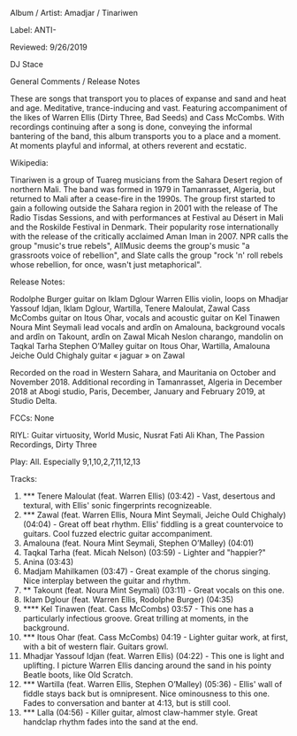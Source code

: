 Album / Artist: Amadjar / Tinariwen

Label: ANTI-

Reviewed: 9/26/2019

DJ Stace

General Comments / Release Notes  

These are songs that transport you to places of expanse and sand and heat and age. Meditative, trance-inducing and vast. Featuring accompaniment of the likes of Warren Ellis (Dirty Three, Bad Seeds) and Cass McCombs. With recordings continuing after a song is done, conveying the informal bantering of the band, this album transports you to a place and a moment. At moments playful and informal, at others reverent and ecstatic. 

Wikipedia:  

Tinariwen is a group of Tuareg musicians from the Sahara Desert region of northern Mali. The band was formed in 1979 in Tamanrasset, Algeria, but returned to Mali after a cease-fire in the 1990s. The group first started to gain a following outside the Sahara region in 2001 with the release of The Radio Tisdas Sessions, and with performances at Festival au Désert in Mali and the Roskilde Festival in Denmark. Their popularity rose internationally with the release of the critically acclaimed Aman Iman in 2007. NPR calls the group "music's true rebels", AllMusic deems the group's music "a grassroots voice of rebellion", and Slate calls the group "rock 'n' roll rebels whose rebellion, for once, wasn't just metaphorical".

Release Notes:  

Rodolphe Burger guitar on Iklam Dglour
Warren Ellis violin, loops on Mhadjar Yassouf Idjan, Iklam Dglour, Wartilla, Tenere Maloulat, Zawal
Cass McCombs guitar on Itous Ohar, vocals and acoustic guitar on Kel Tinawen
Noura Mint Seymali lead vocals and ardîn on Amalouna, background vocals and ardîn on Takount, ardîn on Zawal
Micah Neslon charango, mandolin on Taqkal Tarha
Stephen O’Malley guitar on Itous Ohar, Wartilla, Amalouna
Jeiche Ould Chighaly guitar « jaguar » on Zawal

Recorded on the road in Western Sahara, and Mauritania on October and November 2018.
Additional recording in Tamanrasset, Algeria in December 2018 at Abogi studio, Paris, December, January and February 2019, at Studio Delta.


FCCs: None

RIYL: Guitar virtuosity, World Music, Nusrat Fati Ali Khan, The Passion Recordings, Dirty Three

Play: All. Especially 9,1,10,2,7,11,12,13

Tracks:  
1. *** Tenere Maloulat (feat. Warren Ellis) (03:42) - Vast, desertous and textural, with Ellis' sonic fingerprints recognizeable.   
2. *** Zawal (feat. Warren Ellis, Noura Mint Seymali, Jeiche Ould Chighaly) (04:04) - Great off beat rhythm. Ellis' fiddling is a great countervoice to guitars. Cool fuzzed electric guitar accompaniment.  
3. Amalouna (feat. Noura Mint Seymali, Stephen O’Malley) (04:01)  
4. Taqkal Tarha (feat. Micah Nelson) (03:59) - Lighter and "happier?"  
5. Anina (03:43)	  
6. Madjam Mahilkamen (03:47) - Great example of the chorus singing. Nice interplay between the guitar and rhythm.   	  
7. ** Takount (feat. Noura Mint Seymali) (03:11)  - Great vocals on this one.   
8. Iklam Dglour (feat. Warren Ellis, Rodolphe Burger) (04:35) 
9. **** Kel Tinawen (feat. Cass McCombs) 03:57 - This one has a particularly infectious groove. Great trilling at moments, in the background.  
10. *** Itous Ohar (feat. Cass McCombs) 04:19 - Lighter guitar work, at first, with a bit of western flair. Guitars growl.  
11. Mhadjar Yassouf Idjan (feat. Warren Ellis) (04:22) - This one is light and uplifting. I picture Warren Ellis dancing around the sand in his pointy Beatle boots, like Old Scratch.  
12. *** Wartilla (feat. Warren Ellis, Stephen O’Malley) (05:36) -  Ellis' wall of fiddle stays back but is omnipresent. Nice ominousness to this one. Fades to conversation and banter at 4:13, but is still cool.  
13. *** Lalla (04:56) - Killer guitar, almost claw-hammer style. Great handclap rhythm fades into the sand at the end. 
